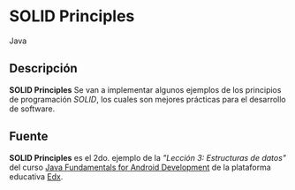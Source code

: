 # SOLID Principles

Java

## Descripción

**SOLID Principles** Se van a implementar algunos ejemplos de los principios de programación _SOLID_, los cuales son mejores prácticas para el desarrollo de software.

## Fuente

**SOLID Principles** es el 2do. ejemplo de la _"Lección 3: Estructuras de datos"_ del curso [Java Fundamentals for Android Development](https://courses.edx.org/courses/course-v1:GalileoX+CAAD001X+1T2017/info) de la plataforma educativa [Edx](https://www.edx.org/).